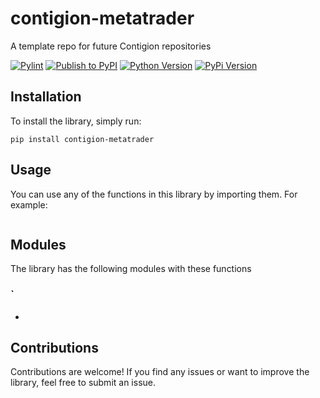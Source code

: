 # contigion-metatrader
A template repo for future Contigion repositories

[![Pylint](https://github.com/Contigion/metatrader/actions/workflows/pylint.yml/badge.svg?branch=main)](https://github.com/Contigion/utils/actions/workflows/pylint.yml)
[![Publish to PyPI](https://github.com/Contigion/metatrader/actions/workflows/publish.yml/badge.svg?branch=main)](https://github.com/Contigion/utils/actions/workflows/publish.yml)
[![Python Version](https://img.shields.io/pypi/pyversions/contigion-metatrader?style=flat)](https://pypi.org/project/contigion-utils/)
[![PyPi Version](https://img.shields.io/pypi/v/contigion-metatrader?style=flat)](https://pypi.org/project/contigion-utils/)

## Installation
To install the library, simply run:

`
pip install contigion-metatrader
`

## Usage
You can use any of the functions in this library by importing them. For example:


``` python

```

## Modules
The library has the following modules with these functions

### `
  - 



## Contributions

Contributions are welcome! 
If you find any issues or want to improve the library, feel free to submit an issue.
